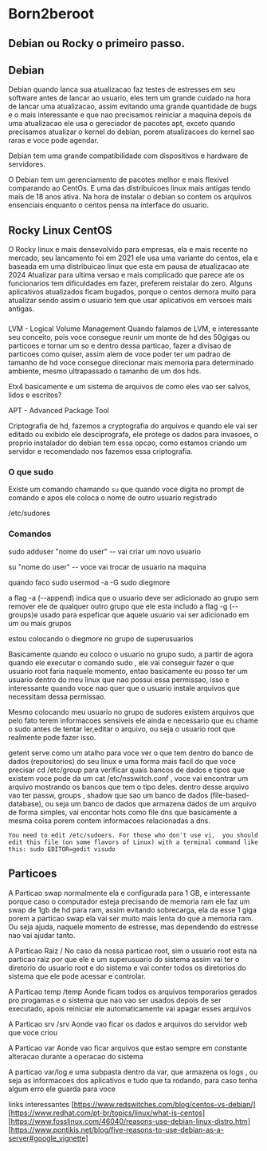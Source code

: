 # Born2beroot

## Debian ou Rocky o primeiro passo.

## Debian
Debian quando lanca sua atualizacao faz testes de estresses em seu software antes de lancar ao usuario, eles tem um grande
cuidado na hora de lancar uma atualizacao, assim evitando uma grande quantidade de bugs e o mais interessante
e que nao precisamos reiniciar a maquina depois de uma atualizacao ele usa o gereciador de pacotes apt, exceto quando precisamos
atualizar o kernel do debian, porem atualizacoes do kernel sao raras e voce pode agendar.

Debian tem uma grande compatibilidade com dispositivos e hardware de servidores.

O Debian tem um gerenciamento de pacotes melhor e mais flexivel comparando ao CentOs.
E uma das distribuicoes linux mais antigas tendo mais de 18 anos ativa.
Na hora de instalar o debian so contem os arquivos ensenciais enquanto o centos pensa na interface do usuario.
## Rocky Linux CentOS

O Rocky linux e mais densevolvido para empresas, ela e mais recente no mercado, seu lancamento foi em 2021
ele usa uma variante do centos, ela e baseada em uma distribuicao linux que esta em pausa de atualizacao ate 2024
Atualizar para ultima versao e mais complicado que parece ate os funcionarios tem dificuldades em fazer, preferem reistalar do zero.
Alguns aplicativos atualizados ficam bugados, porque o centos demora muito para atualizar sendo assim o usuario
tem que usar aplicativos em versoes mais antigas.


### 

LVM - Logical Volume Management
Quando falamos de LVM, e interessante seu conceito, pois voce consegue reunir um monte de hd des 50gigas ou particoes e tornar um so e dentro dessa particao, fazer a divisao de particoes como quiser, assim alem de voce poder ter um padrao de tamanho de hd voce consegue direcionar mais memoria para determinado ambiente, mesmo ultrapassado o tamanho de um dos hds.

Etx4 basicamente e um sistema de arquivos de como eles vao ser salvos, lidos e escritos?

APT -  Advanced Package Tool

Criptografia de hd, fazemos a cryptografia do arquivos e quando ele vai ser editado ou exibido ele desciprografa, ele protege os dados para invasoes, o proprio instalador do debian tem essa opcao, como estamos criando um servidor e recomendado nos fazemos essa criptografia.







### O que sudo
Existe um comando chamando `su` que quando voce digita no prompt de comando e apos ele coloca o nome de outro usuario registrado

/etc/sudores 


### Comandos


sudo adduser "nome do user" -- vai criar um novo usuario

su "nome do user" -- voce vai trocar de usuario na maquina 

quando faco 
sudo usermod -a -G sudo diegmore

a flag -a (--append) indica que o usuario deve ser adicionado ao grupo sem remover ele de qualquer outro grupo que ele esta includo 
a flag -g (--groups)e usado para espeficar que aquele usuario vai ser adicionado em um ou mais grupos

estou colocando o diegmore no grupo de superusuarios

Basicamente quando eu coloco o usuario no grupo sudo, a partir de agora quando ele executar o comando sudo , ele vai conseguir
fazer o que usuario root faria naquele momento, entao basicamente eu posso ter um usuario dentro do meu linux que nao possui essa permissao,
isso e interessante quando voce nao quer que o usuario instale arquivos que necessitam dessa permissao.

Mesmo colocando meu usuario no grupo de sudores existem arquivos que pelo fato terem informacoes sensiveis ele ainda 
e necessario que eu chame o sudo antes de tentar ler,editar o arquivo, ou seja o usuario root que realmente pode fazer isso.




getent serve como um atalho para voce ver o que tem dentro do banco de dados (repositorios) do seu linux e uma forma mais facil do que voce precisar cd /etc/group
para verificar quais bancos de dados e tipos que existem voce pode da um cat /etc/nsswitch.conf , voce vai encontrar um arquivo mostrando os bancos que tem o tipo deles.
dentro desse arquivo vao ter passw, groups , shadow que sao um banco de dados (file-based-database), ou seja um banco de dados que armazena dados de um arquivo de forma simples, 
vai encontar hots como file dns que basicamente a mesma coisa porem contem informacoes relacionadas a dns.


``
You need to edit /etc/sudoers. For those who don't use vi, 
you should edit this file (on some flavors of Linux) with a terminal command like this:
sudo EDITOR=gedit visudo
``


## Particoes

A Particao swap normalmente ela e configurada para 1 GB, e interessante porque caso o computador esteja precisando de memoria ram
ele faz um swap de 1gb de hd para ram, assim evitando sobrecarga, ela da esse 1 giga porem a particao swap ela vai ser muito mais lenta do que a memoria ram.
Ou seja ajuda, naquele momento de estresse, mas dependendo do estresse nao vai ajudar tanto.

A Particao Raiz / 
No caso da nossa particao root, sim o usuario root esta na particao raiz por que ele e um superusuario do sistema assim vai ter o diretorio do usuario root e do sistema e vai 
conter todos os diretorios do sistema que ele pode acessar e controlar.


A Particao temp /temp
Aonde ficam todos os arquivos temporarios gerados pro progamas e o sistema que nao vao ser usados depois de ser executado, apois reiniciar ele automaticamente vai apagar esses arquivos

A Particao srv /srv
Aonde vao ficar os dados e arquivos do servidor web que voce criou

A Particao var
Aonde vao ficar arquivos que estao sempre em constante alteracao durante a operacao do sistema

A particao var/log
e uma subpasta dentro da var, que armazena os logs , ou seja as informacoes dos aplicativos e tudo que ta rodando, para caso tenha algum erro ele guarda para voce


links interessantes [https://www.redswitches.com/blog/centos-vs-debian/] [https://www.redhat.com/pt-br/topics/linux/what-is-centos] [https://www.fosslinux.com/46040/reasons-use-debian-linux-distro.htm] [https://www.pontikis.net/blog/five-reasons-to-use-debian-as-a-server#google_vignette]
